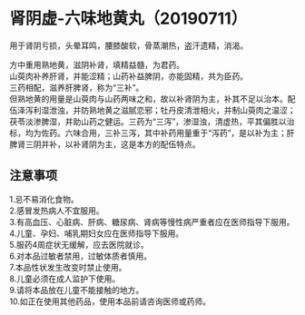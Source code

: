 # 肾阴虚-六味地黄丸（20190711）



用于肾阴亏损，头晕耳鸣，腰膝酸软，骨蒸潮热，盗汗遗精，消渴。

方中重用熟地黄，滋阴补肾，填精益髓，为君药。<br />山萸肉补养肝肾，并能涩精；山药补益脾阴，亦能固精，共为臣药。<br />三药相配，滋养肝脾肾，称为“三补”。<br />但熟地黄的用量是山萸肉与山药两味之和，故以补肾阴为主，补其不足以治本。配伍泽泻利湿泄浊，并防熟地黄之滋腻恋邪；牡丹皮清泄相火，并制山萸肉之温涩；茯苓淡渗脾湿，并助山药之健运。三药为“三泻”，渗湿浊，清虚热，平其偏胜以治标，均为佐药。六味合用，三补三泻，其中补药用量重于“泻药”，是以补为主；肝脾肾三阴并补，以补肾阴为主，这是本方的配伍特点。

<a name="wKeSm"></a>
## 注意事项
1.忌不易消化食物。<br />2.感冒发热病人不宜服用。<br />3.有高血压、心脏病、肝病、糖尿病、肾病等慢性病严重者应在医师指导下服用。<br />4.儿童、孕妇、哺乳期妇女应在医师指导下服用。<br />5.服药4周症状无缓解，应去医院就诊。<br />6.对本品过敏者禁用，过敏体质者慎用。<br />7.本品性状发生改变时禁止使用。<br />8.儿童必须在成人监护下使用。<br />9.请将本品放在儿童不能接触的地方。<br />10.如正在使用其他药品，使用本品前请咨询医师或药师。
